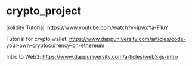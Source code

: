# crypto_project


Solidity Tutorial: https://www.youtube.com/watch?v=ipwxYa-F1uY

Tutorial for crypto wallet: https://www.dappuniversity.com/articles/code-your-own-cryptocurrency-on-ethereum

Intro to Web3: https://www.dappuniversity.com/articles/web3-js-intro
